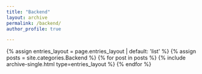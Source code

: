 ```yaml
---
title: "Backend"
layout: archive
permalink: /backend/
author_profile: true

---
```


{% assign entries_layout = page.entries_layout | default: 'list' %}
{% assign posts = site.categories.Backend %}
{% for post in posts %} {% include archive-single.html type=entries_layout %} {% endfor %}

